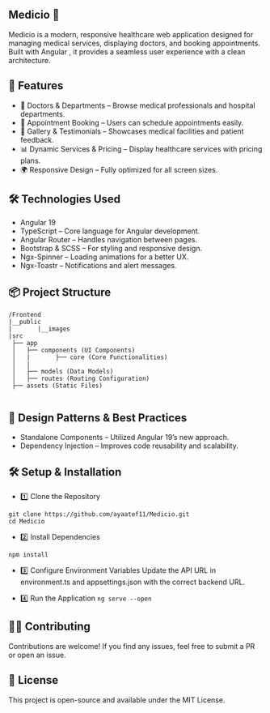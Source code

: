 ## Medicio 🏥
Medicio is a modern, responsive healthcare web application designed for managing medical services, displaying doctors, and booking appointments. Built with Angular , it provides a seamless user experience with a clean architecture.

## 🚀 Features
- 🏥 Doctors & Departments – Browse medical professionals and hospital departments.
- 📅 Appointment Booking – Users can schedule appointments easily.
- 📸 Gallery & Testimonials – Showcases medical facilities and patient feedback.
- 📊 Dynamic Services & Pricing – Display healthcare services with pricing plans.
- 🌍 Responsive Design – Fully optimized for all screen sizes.

## 🛠️ Technologies Used
- Angular 19
- TypeScript – Core language for Angular development.
- Angular Router – Handles navigation between pages.
- Bootstrap & SCSS – For styling and responsive design.
- Ngx-Spinner – Loading animations for a better UX.
- Ngx-Toastr – Notifications and alert messages.

## 📦 Project Structure

```
/Frontend
|__public
|       |__images
|src
 ├── app
 │   ├── components (UI Components)
 │   |       ├── core (Core Functionalities)
 │   |
 │   ├── models (Data Models)
 │   ├── routes (Routing Configuration)
 ├── assets (Static Files)
 
```

## 📌 Design Patterns & Best Practices

- Standalone Components – Utilized Angular 19’s new approach.
- Dependency Injection – Improves code reusability and scalability.
## 🛠️ Setup & Installation
- 1️⃣ Clone the Repository
```
git clone https://github.com/ayaatef11/Medicio.git
cd Medicio
```
- 2️⃣ Install Dependencies
```
npm install
```
- 3️⃣ Configure Environment Variables
Update the API URL in environment.ts and appsettings.json with the correct backend URL.

- 4️⃣ Run the Application
`ng serve --open`

## 👨‍💻 Contributing
Contributions are welcome! If you find any issues, feel free to submit a PR or open an issue.

## 📄 License
This project is open-source and available under the MIT License.

